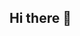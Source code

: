 ## Hi there 👋

<!--
**suyeon-jung-dev/suyeon-jung-dev** is a ✨ _special_ ✨ repository because its `README.md` (this file) appears on your GitHub profile.

Here are some ideas to get you started:

- 🔭 I’m currently working on ...
- 🌱 I’m currently learning ...
- 👯 I’m looking to collaborate on ...
- 🤔 I’m looking for help with ...
- 💬 Ask me about ...
- 📫 How to reach me: ...
- 😄 Pronouns: ...
- ⚡ Fun fact: ...
-->

<!--
## Work with..
- 2023.03 - Now     | SKT ifland
- 2021.04 - 2021.08 | SKT ifland Studio
- 2020.09 - 2022.07 | SKT JumpAR


## Archiving

### [Backend roadmap for java](learning-records/roadmap/BackendJuniorLoadmap.md)

### [Data Engineering](learning-records/data-engineering)
- [MSFabric](learning-records/data-engineering/MSFabric)
- [Airflow](learning-records/data-engineering/Airflow)
- [Spark](learning-records/data-engineering/Spark)
  - [Spark Overview](learning-records/data-engineering/Spark/1_Spark_Overview.md)

### [DevOps](learning-records/devops)
- [GitLab](learning-records/devops/gitlab)
  - [Gitlab 환경 구축하기](learning-records/devops/gitlab/Gitlab_Installing.md)
  - GitLab 백업하기
  - [Gitlab 운영노트](learning-records/devops/gitlab/Gitlab_TroubleShooting.md)
  - [Gitlab Text Editor 사용성 개선기](learning-records/devops/gitlab/Gitlab_Improving_Text_Editor_Usability.md)

### [Go](learning-records/golang)
- [go grammar](learning-records/golang/golang_grammer.md)
- [go convention](learning-records/golang/golang_convention.md)

### Chaos Engineering
- [Litmus Chaos 설치하기](learning-records/devops/litmus/installing_chaos.md)
- [minikube 에서 ChaosCenter 접속하기](learning-records/devops/litmus/accessing-chaos-center.md)


[//]: # (TODO - 오픈소스 종류 알아보고 비교하기)
[//]: # (TODO - CNCF 중요 프로젝트 발표자료 아날로그 메모 옮기기)
[//]: # (TODO - golang-ci lint)

## [ETC](learning-records/etc)
- [서비스장애 잘 이해하고 대처하기](learning-records/etc/%EC%84%9C%EB%B9%84%EC%8A%A4%EC%9E%A5%EC%95%A0%EC%9E%98%EC%9D%B4%EC%95%A0%ED%95%98%EA%B3%A0%EB%8C%80%EC%B2%98%ED%95%98%EA%B8%B0.md)
-->
